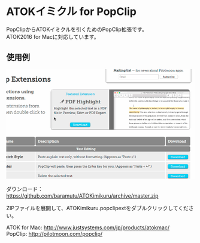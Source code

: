 # ATOKイミクル for PopClip

PopClipからATOKイミクルを引くためのPopClip拡張です。<br />
ATOK2016 for Macに対応しています。

## 使用例
![使用例](https://github.com/baramutu/ATOKimikuru/blob/master/atokimikuru_popclip.gif)


ダウンロード：https://github.com/baramutu/ATOKimikuru/archive/master.zip

ZIPファイルを展開して、ATOKimikuru.popclipextをダブルクリックしてください。

ATOK for Mac: http://www.justsystems.com/jp/products/atokmac/ <br />
PopClip: http://pilotmoon.com/popclip/
